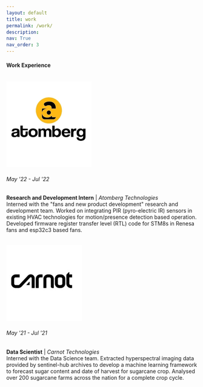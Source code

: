 ```yaml
---
layout: default
title: work
permalink: /work/
description: 
nav: True
nav_order: 3
---
```


#### Work Experience
<br>
<div class="work">
  

  <div class="work-item vertical-center-text">
    <div class="work-bubble-with-date">
      <img src="/assets/img/work/atomberg.png" class="work-bubble" />
      <h6>May '22 - Jul '22</h6>
    </div>
    <p class="work-text">
      <strong>Research and Development Intern</strong> | <i>Atomberg Technologies</i> <br/>
      Interned with the "fans and new product development" research and development team. Worked on integrating PIR (pyro-electric IR) sensors in existing HVAC technologies for motion/presence detection based operation. Developed firmware register transfer level (RTL) code for STM8s in Renesa fans and esp32c3 based fans.
    </p>
    <br>
  </div>

  <div class="work-item vertical-center-text">
    <div class="work-bubble-with-date">
      <img src="/assets/img/work/carnot.png" class="work-bubble" />
      <h6>May '21 - Jul '21</h6>
    </div>
    <p class="work-text">
      <strong>Data Scientist</strong> | <i>Carnot Technologies</i> <br/>
        Interned with the Data Science team. Extracted hyperspectral imaging data provided by sentinel-hub archives to develop a machine learning framework to forecast sugar content and date of harvest for sugarcane crop. Analysed over 200 sugarcane farms across the nation for a complete crop cycle.
    </p>
    <br>
  </div>

</div>